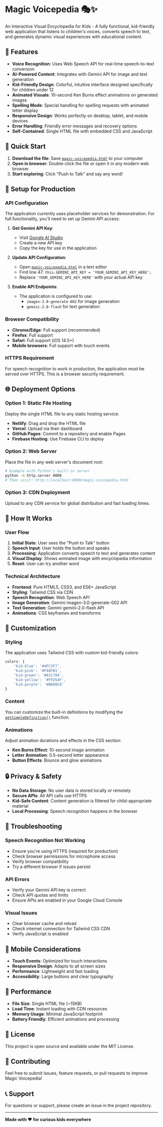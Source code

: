 # Magic Voicepedia 🎭✨

An Interactive Visual Encyclopedia for Kids - A fully functional, kid-friendly web application that listens to children's voices, converts speech to text, and generates dynamic visual experiences with educational content.

## 🌟 Features

- **Voice Recognition**: Uses Web Speech API for real-time speech-to-text conversion
- **AI-Powered Content**: Integrates with Gemini API for image and text generation
- **Kid-Friendly Design**: Colorful, intuitive interface designed specifically for children under 12
- **Animated Visuals**: 10-second Ken Burns effect animations on generated images
- **Spelling Mode**: Special handling for spelling requests with animated letter display
- **Responsive Design**: Works perfectly on desktop, tablet, and mobile devices
- **Error Handling**: Friendly error messages and recovery options
- **Self-Contained**: Single HTML file with embedded CSS and JavaScript

## 🚀 Quick Start

1. **Download the file**: Save [`magic-voicepedia.html`](magic-voicepedia.html) to your computer
2. **Open in browser**: Double-click the file or open it in any modern web browser
3. **Start exploring**: Click "Push to Talk" and say any word!

## 🔧 Setup for Production

### API Configuration

The application currently uses placeholder services for demonstration. For full functionality, you'll need to set up Gemini API access:

1. **Get Gemini API Key**:
   - Visit [Google AI Studio](https://makersuite.google.com/app/apikey)
   - Create a new API key
   - Copy the key for use in the application

2. **Update API Configuration**:
   - Open [`magic-voicepedia.html`](magic-voicepedia.html:47) in a text editor
   - Find line 47: `this.GEMINI_API_KEY = 'YOUR_GEMINI_API_KEY_HERE';`
   - Replace `'YOUR_GEMINI_API_KEY_HERE'` with your actual API key

3. **Enable API Endpoints**:
   - The application is configured to use:
     - `imagen-3.0-generate-002` for image generation
     - `gemini-2.0-flash` for text generation

### Browser Compatibility

- **Chrome/Edge**: Full support (recommended)
- **Firefox**: Full support
- **Safari**: Full support (iOS 14.5+)
- **Mobile browsers**: Full support with touch events

### HTTPS Requirement

For speech recognition to work in production, the application must be served over HTTPS. This is a browser security requirement.

## 🌐 Deployment Options

### Option 1: Static File Hosting

Deploy the single HTML file to any static hosting service:

- **Netlify**: Drag and drop the HTML file
- **Vercel**: Upload via their dashboard
- **GitHub Pages**: Commit to a repository and enable Pages
- **Firebase Hosting**: Use Firebase CLI to deploy

### Option 2: Web Server

Place the file in any web server's document root:

```bash
# Example with Python's built-in server
python -m http.server 8000
# Then visit: http://localhost:8000/magic-voicepedia.html
```

### Option 3: CDN Deployment

Upload to any CDN service for global distribution and fast loading times.

## 🎯 How It Works

### User Flow

1. **Initial State**: User sees the "Push to Talk" button
2. **Speech Input**: User holds the button and speaks
3. **Processing**: Application converts speech to text and generates content
4. **Visual Display**: Shows animated image with encyclopedia information
5. **Reset**: User can try another word

### Technical Architecture

- **Frontend**: Pure HTML5, CSS3, and ES6+ JavaScript
- **Styling**: Tailwind CSS via CDN
- **Speech Recognition**: Web Speech API
- **Image Generation**: Gemini imagen-3.0-generate-002 API
- **Text Generation**: Gemini gemini-2.0-flash API
- **Animations**: CSS keyframes and transforms

## 🎨 Customization

### Styling

The application uses Tailwind CSS with custom kid-friendly colors:

```javascript
colors: {
    'kid-blue': '#4FC3F7',
    'kid-pink': '#F48FB1',
    'kid-green': '#81C784',
    'kid-yellow': '#FFD54F',
    'kid-purple': '#BA68C8'
}
```

### Content

You can customize the built-in definitions by modifying the [`getSimpleDefinition()`](magic-voicepedia.html:298) function.

### Animations

Adjust animation durations and effects in the CSS section:

- **Ken Burns Effect**: 10-second image animation
- **Letter Animation**: 0.5-second letter appearance
- **Button Effects**: Bounce and glow animations

## 🔒 Privacy & Safety

- **No Data Storage**: No user data is stored locally or remotely
- **Secure APIs**: All API calls use HTTPS
- **Kid-Safe Content**: Content generation is filtered for child-appropriate material
- **Local Processing**: Speech recognition happens in the browser

## 🐛 Troubleshooting

### Speech Recognition Not Working

- Ensure you're using HTTPS (required for production)
- Check browser permissions for microphone access
- Verify browser compatibility
- Try a different browser if issues persist

### API Errors

- Verify your Gemini API key is correct
- Check API quotas and limits
- Ensure APIs are enabled in your Google Cloud Console

### Visual Issues

- Clear browser cache and reload
- Check internet connection for Tailwind CSS CDN
- Verify JavaScript is enabled

## 📱 Mobile Considerations

- **Touch Events**: Optimized for touch interactions
- **Responsive Design**: Adapts to all screen sizes
- **Performance**: Lightweight and fast loading
- **Accessibility**: Large buttons and clear typography

## 🚀 Performance

- **File Size**: Single HTML file (~15KB)
- **Load Time**: Instant loading with CDN resources
- **Memory Usage**: Minimal JavaScript footprint
- **Battery Friendly**: Efficient animations and processing

## 📄 License

This project is open source and available under the MIT License.

## 🤝 Contributing

Feel free to submit issues, feature requests, or pull requests to improve Magic Voicepedia!

## 📞 Support

For questions or support, please create an issue in the project repository.

---

**Made with ❤️ for curious kids everywhere**